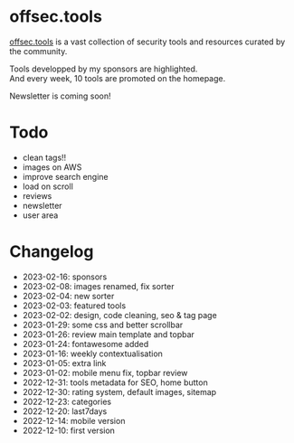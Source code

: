 # offsec.tools

[offsec.tools](https://offsec.tools) is a vast collection of security tools and resources curated by the community.

Tools developped by my sponsors are highlighted.  
And every week, 10 tools are promoted on the homepage.  

Newsletter is coming soon!  


# Todo

- clean tags!!  
- images on AWS  
- improve search engine  
- load on scroll  
- reviews  
- newsletter  
- user area  


# Changelog

- 2023-02-16: sponsors  
- 2023-02-08: images renamed, fix sorter  
- 2023-02-04: new sorter  
- 2023-02-03: featured tools  
- 2023-02-02: design, code cleaning, seo & tag page  
- 2023-01-29: some css and better scrollbar  
- 2023-01-26: review main template and topbar  
- 2023-01-24: fontawesome added  
- 2023-01-16: weekly contextualisation  
- 2023-01-05: extra link  
- 2023-01-02: mobile menu fix, topbar review  
- 2022-12-31: tools metadata for SEO, home button  
- 2022-12-30: rating system, default images, sitemap  
- 2022-12-23: categories  
- 2022-12-20: last7days  
- 2022-12-14: mobile version  
- 2022-12-10: first version  
